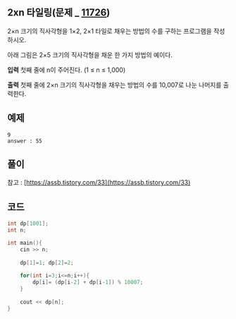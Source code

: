 
## 2xn 타일링(문제 _ [11726](https://www.acmicpc.net/problem/11726))

2×n 크기의 직사각형을 1×2, 2×1 타일로 채우는 방법의 수를 구하는 프로그램을 작성하시오.

아래 그림은 2×5 크기의 직사각형을 채운 한 가지 방법의 예이다.

**입력**
첫째 줄에 n이 주어진다. (1 ≤ n ≤ 1,000)

**출력**
첫째 줄에 2×n 크기의 직사각형을 채우는 방법의 수를 10,007로 나눈 나머지를 출력한다. 

## 예제

	
	9
	answer : 55

  

## 풀이

참고 : [https://assb.tistory.com/33](https://assb.tistory.com/33)


## 코드

```cpp
int dp[1001];
int n;

int main(){
    cin >> n;
    
    dp[1]=1; dp[2]=2;
    
    for(int i=3;i<=n;i++){
        dp[i]= (dp[i-2] + dp[i-1]) % 10007;
    }
    
    cout << dp[n];
}
```